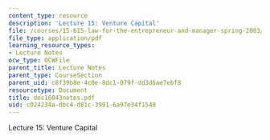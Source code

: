 ```yaml
---
content_type: resource
description: 'Lecture 15: Venture Capital'
file: /courses/15-615-law-for-the-entrepreneur-and-manager-spring-2003/c024234adbc4d81c39916a97e34f1540_doc16043notes.pdf
file_type: application/pdf
learning_resource_types:
- Lecture Notes
ocw_type: OCWFile
parent_title: Lecture Notes
parent_type: CourseSection
parent_uid: c8f39b8e-4c0e-8dc1-079f-dd3d6ae7ebf8
resourcetype: Document
title: doc16043notes.pdf
uid: c024234a-dbc4-d81c-3991-6a97e34f1540
---
```

Lecture 15: Venture Capital

